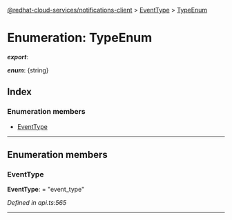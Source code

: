 [@redhat-cloud-services/notifications-client](../README.md) > [EventType](../modules/eventtype.md) > [TypeEnum](../enums/eventtype.typeenum.md)

# Enumeration: TypeEnum

*__export__*: 

*__enum__*: {string}

## Index

### Enumeration members

* [EventType](eventtype.typeenum.md#eventtype)

---

## Enumeration members

<a id="eventtype"></a>

###  EventType

**EventType**:  = "event_type"

*Defined in api.ts:565*

___

